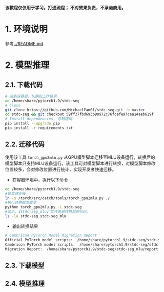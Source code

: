 
**该教程仅仅用于学习，打通流程； 不对效果负责，不承诺商用。**

# 1. 环境说明
参考[../README.md](../README.md)

# 2. 模型推理

## 2.1. 下载代码
```bash
# 进到容器后，切换到工作目录
cd /home/share/pytorch1.9/stdc-seg
# Clone
git clone https://github.com/MichaelFan01/stdc-seg.git -b master
cd stdc-seg && git checkout 59ff37fbd693b99972c76fcefe97caa14aeb619f
# Install dependencies, 忽略错误
pip install --upgrade pip
pip install -r requirements.txt
```

## 2.2. 迁移代码
使用该工具 `torch_gpu2mlu.py` 从GPU模型脚本迁移至MLU设备运行，转换后的模型脚本只支持MLU设备运行。该工具可对模型脚本进行转换，对模型脚本修改位置较多，会对修改位置进行统计，实现开发者快速迁移。
- 在容器环境中，执行以下命令
```bash
cd /home/share/pytorch1.9/stdc-seg
#建立软连接
ln -s /torch/src/catch/tools/torch_gpu2mlu.py ./
#执行转换模型脚本
python torch_gpu2mlu.py -i stdc-seg
#显示,【stdc-seg_mlu】文件夹是转换后的代码。
ls -la stdc-seg stdc-seg_mlu
```

- 输出转换结果
```bash
# Cambricon PyTorch Model Migration Report
Official PyTorch model scripts:  /home/share/pytorch1.9/stdc-seg/stdc-seg
Cambricon PyTorch model scripts:  /home/share/pytorch1.9/stdc-seg/stdc-seg_mlu
Migration Report:  /home/share/pytorch1.9/stdc-seg/stdc-seg_mlu/report.md
```

## 2.3. 下载模型


## 2.4. 模型推理

